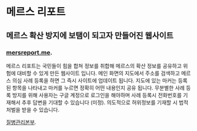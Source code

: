 # 메르스 리포트
## 메르스 확산 방지에 보탬이 되고자 만들어진 웹사이트

### [mersreport.me](http://mersreport.me).

메르스 리포트는 국민들이 힘을 합쳐 정보를 취합해 메르스의 확산 정보를 공유하고 위험에 대비할 수 있게 만든 웹사이트 입니다. 메인 화면의 지도에서 주소를 검색하고 메르스 의심 사례 등록을 하면 그 즉시 사이트에 업데이트 됩니다. 지도에 있는 마커는 등록된 항목을 나타내고 마커를 누르면 정확히 어떤 내용인지 공유 됩니다. 무분별한 사례 등록 방지를 위해 사용자는 구글 계정으로 로그인을 해야하며 사례 등록시 전화번호를 기재해서 추후 답변을 기대할 수 있습니다 (미정). 의도적으로 허위정보를 기재할 시 법적처벌을 받을 수 있습니다.

[질병관리본부](http://www.cdc.go.kr/).

